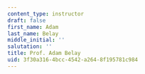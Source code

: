 ```yaml
---
content_type: instructor
draft: false
first_name: Adam
last_name: Belay
middle_initial: ''
salutation: ''
title: Prof. Adam Belay
uid: 3f30a316-4bcc-4542-a264-8f195781c984
---
```

